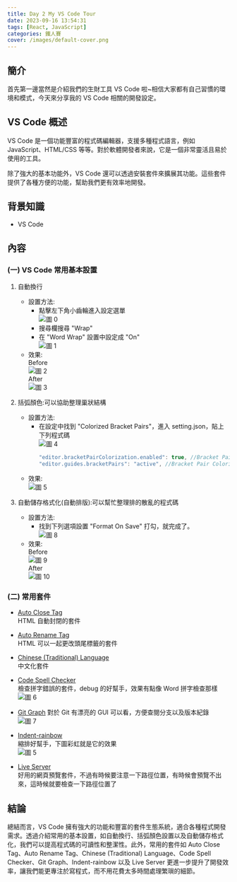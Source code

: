 ```yaml
---
title: Day 2 My VS Code Tour
date: 2023-09-16 13:54:31
tags: [React, JavaScript]
categories: 鐵人賽
cover: /images/default-cover.png
---
```


## 簡介

首先第一邊當然是介紹我們的生財工具 VS Code 啦~相信大家都有自己習慣的環境和模式，今天來分享我的 VS Code 相關的開發設定。

<!-- more -->

## VS Code 概述

VS Code 是一個功能豐富的程式碼編輯器，支援多種程式語言，例如 JavaScript、HTML/CSS 等等。對於軟體開發者來說，它是一個非常靈活且易於使用的工具。

除了強大的基本功能外，VS Code 還可以透過安裝套件來擴展其功能。這些套件提供了各種方便的功能，幫助我們更有效率地開發。

## 背景知識

- VS Code

## 內容

### (一) VS Code 常用基本設置

1. 自動換行

   - 設置方法:
     - 點擊左下角小齒輪進入設定選單  
       ![圖 0](https://res.cloudinary.com/dvxnfdkhf/image/upload/v1703897450/ith2023-article-pic/day2%20My%20VS%20Code%20Tour/1_thqkn0.png)
     - 搜尋欄搜尋 "Wrap"
     - 在 "Word Wrap" 設置中設定成 "On"  
       ![圖 1](https://res.cloudinary.com/dvxnfdkhf/image/upload/v1703897451/ith2023-article-pic/day2%20My%20VS%20Code%20Tour/2_qqu8kv.png)
   - 效果:  
     Before  
     ![圖 2](https://res.cloudinary.com/dvxnfdkhf/image/upload/v1703897451/ith2023-article-pic/day2%20My%20VS%20Code%20Tour/3_mjnlzk.png)  
     After  
     ![圖 3](https://res.cloudinary.com/dvxnfdkhf/image/upload/v1703897451/ith2023-article-pic/day2%20My%20VS%20Code%20Tour/4_jpmgzw.png)

2. 括弧顏色:可以協助整理巢狀結構

   - 設置方法:
     - 在設定中找到 "Colorized Bracket Pairs"，進入 setting.json，貼上下列程式碼  
       ![圖 4](https://res.cloudinary.com/dvxnfdkhf/image/upload/v1703897451/ith2023-article-pic/day2%20My%20VS%20Code%20Tour/5_efvzja.png)
       ```javaScript
       "editor.bracketPairColorization.enabled": true, //Bracket Pair Colorizer 協助大中小括號（{}、[]、()）一的獨立補上不同色彩(不用可以刪掉)
       "editor.guides.bracketPairs": "active", //Bracket Pair Colorizer 協助大中小括號（{}、[]、()）一一(不用可以刪掉)
       ```
   - 效果:  
     ![圖 5](https://res.cloudinary.com/dvxnfdkhf/image/upload/v1703897451/ith2023-article-pic/day2%20My%20VS%20Code%20Tour/6_acjyt8.png)

3. 自動儲存格式化(自動排版):可以幫忙整理排的散亂的程式碼
   - 設置方法:
     - 找到下列選項設置 "Format On Save" 打勾，就完成了。  
       ![圖 8](https://res.cloudinary.com/dvxnfdkhf/image/upload/v1703897452/ith2023-article-pic/day2%20My%20VS%20Code%20Tour/7_nxie2a.png)
   - 效果:  
     Before  
     ![圖 9](https://res.cloudinary.com/dvxnfdkhf/image/upload/v1703897452/ith2023-article-pic/day2%20My%20VS%20Code%20Tour/8_tosmtf.png)  
     After  
     ![圖 10](https://res.cloudinary.com/dvxnfdkhf/image/upload/v1703897452/ith2023-article-pic/day2%20My%20VS%20Code%20Tour/9_ihxizp.png)

### (二) 常用套件

- [Auto Close Tag](https://marketplace.visualstudio.com/items?itemName=formulahendry.auto-close-tag)  
  HTML 自動封閉的套件
- [Auto Rename Tag](https://marketplace.visualstudio.com/items?itemName=formulahendry.auto-rename-tag)  
  HTML 可以一起更改頭尾標籤的套件
- [Chinese (Traditional) Language](https://marketplace.visualstudio.com/items?itemName=MS-CEINTL.vscode-language-pack-zh-hant)  
  中文化套件
- [Code Spell Checker](https://marketplace.visualstudio.com/items?itemName=streetsidesoftware.code-spell-checker)  
  檢查拼字錯誤的套件，debug 的好幫手，效果有點像 Word 拼字檢查那樣  
  ![圖 6](https://res.cloudinary.com/dvxnfdkhf/image/upload/v1703897450/ith2023-article-pic/day2%20My%20VS%20Code%20Tour/10_j7veqo.png)

- [Git Graph](https://marketplace.visualstudio.com/items?itemName=mhutchie.git-graph)
  對於 Git 有漂亮的 GUI 可以看，方便查閱分支以及版本紀錄  
  ![圖 7](https://res.cloudinary.com/dvxnfdkhf/image/upload/v1703897450/ith2023-article-pic/day2%20My%20VS%20Code%20Tour/11_le2a0b.png)

- [Indent-rainbow](https://marketplace.visualstudio.com/items?itemName=oderwat.indent-rainbow)  
  縮排好幫手，下圖彩虹就是它的效果  
  ![圖 5](https://res.cloudinary.com/dvxnfdkhf/image/upload/v1703897450/ith2023-article-pic/day2%20My%20VS%20Code%20Tour/12_hj6cta.png)

- [Live Server](https://marketplace.visualstudio.com/items?itemName=ritwickdey.LiveServer)  
  好用的網頁預覽套件，不過有時候要注意一下路徑位置，有時候會預覽不出來，這時候就要檢查一下路徑位置了

## 結論

總結而言，VS Code 擁有強大的功能和豐富的套件生態系統，適合各種程式開發需求。透過介紹常用的基本設置，如自動換行、括弧顏色設置以及自動儲存格式化，我們可以提高程式碼的可讀性和整潔性。此外，常用的套件如 Auto Close Tag、Auto Rename Tag、Chinese (Traditional) Language、Code Spell Checker、Git Graph、Indent-rainbow 以及 Live Server 更進一步提升了開發效率，讓我們能更專注於寫程式，而不用花費太多時間處理繁瑣的細節。
